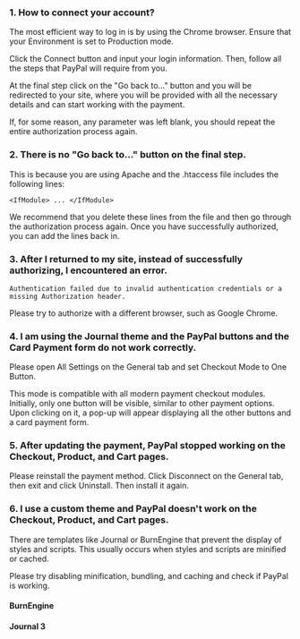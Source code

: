 ### 1. How to connect your account?
The most efficient way to log in is by using the Chrome browser. Ensure that your Environment is set to Production mode. 

Click the Connect button and input your login information. Then, follow all the steps that PayPal will require from you.

At the final step click on the "Go back to..." button and you will be redirected to your site, where you will be provided with all the necessary details and can start working with the payment.

If, for some reason, any parameter was left blank, you should repeat the entire authorization process again.

### 2. There is no "Go back to..." button on the final step.
This is because you are using Apache and the .htaccess file includes the following lines:
``` nginx
<IfModule> ... </IfModule>
```
We recommend that you delete these lines from the file and then go through the authorization process again. Once you have successfully authorized, you can add the lines back in.

### 3. After I returned to my site, instead of successfully authorizing, I encountered an error.
```
Authentication failed due to invalid authentication credentials or a missing Authorization header.
```
Please try to authorize with a different browser, such as Google Chrome.

### 4. I am using the Journal theme and the PayPal buttons and the Card Payment form do not work correctly.
Please open All Settings on the General tab and set Checkout Mode to One Button.

This mode is compatible with all modern payment checkout modules. Initially, only one button will be visible, similar to other payment options. Upon clicking on it, a pop-up will appear displaying all the other buttons and a card payment form.

### 5. After updating the payment, PayPal stopped working on the Checkout, Product, and Cart pages.
Please reinstall the payment method. Click Disconnect on the General tab, then exit and click Uninstall. Then install it again.

### 6. I use a custom theme and PayPal doesn't work on the Checkout, Product, and Cart pages.
There are templates like Journal or BurnEngine that prevent the display of styles and scripts. This usually occurs when styles and scripts are minified or cached.

Please try disabling minification, bundling, and caching and check if PayPal is working.

#### BurnEngine

#### Journal 3



